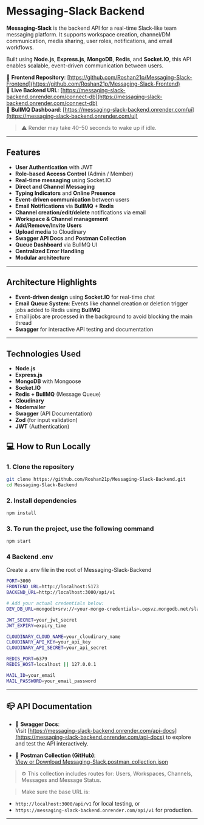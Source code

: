 # Messaging-Slack Backend

**Messaging-Slack** is the backend API for a real-time Slack-like team messaging platform. It supports workspace creation, channel/DM communication, media sharing, user roles, notifications, and email workflows.

Built using **Node.js**, **Express.js**, **MongoDB**, **Redis**, and **Socket.IO**, this API enables scalable, event-driven communication between users.

🔗 **Frontend Repository**: [https://github.com/Roshan21p/Messaging-Slack-Frontend](https://github.com/Roshan21p/Messaging-Slack-Frontend)  
🔗 **Live Backend URL**: [https://messaging-slack-backend.onrender.com/connect-db](https://messaging-slack-backend.onrender.com/connect-db) <br/>
🔗 **BullMQ Dashboard**: [https://messaging-slack-backend.onrender.com/ui](https://messaging-slack-backend.onrender.com/ui)

> ⚠️ Render may take 40–50 seconds to wake up if idle.

---

##  Features

- **User Authentication** with JWT
- **Role-based Access Control** (Admin / Member)
- **Real-time messaging** using Socket.IO
- **Direct and Channel Messaging**
- **Typing Indicators** and **Online Presence**
- **Event-driven communication** between users
- **Email Notifications** via **BullMQ + Redis**
- **Channel creation/edit/delete** notifications via email
- **Workspace & Channel management**
- **Add/Remove/Invite Users**
- **Upload media** to Cloudinary
- **Swagger API Docs** and **Postman Collection**
- **Queue Dashboard** via BullMQ UI
- **Centralized Error Handling**
- **Modular architecture**
---

## Architecture Highlights

- **Event-driven design** using **Socket.IO** for real-time chat
- **Email Queue System**: Events like channel creation or deletion trigger jobs added to Redis using **BullMQ**
- Email jobs are processed in the background to avoid blocking the main thread
- **Swagger** for interactive API testing and documentation

---
## Technologies Used
- **Node.js**
- **Express.js**
- **MongoDB** with Mongoose
- **Socket.IO**
- **Redis + BullMQ** (Message Queue)
- **Cloudinary**
- **Nodemailer**
- **Swagger** (API Documentation)
- **Zod** (for input validation)
- **JWT** (Authentication)

## 💻 How to Run Locally
### 1. Clone the repository

```bash
git clone https://github.com/Roshan21p/Messaging-Slack-Backend.git
cd Messaging-Slack-Backend
```
### 2. Install dependencies
```bash
npm install
```
### 3. To run the project, use the following command
```bash
npm start
```
### 4 Backend .env
Create a .env file in the root of Messaging-Slack-Backend
```bash
PORT=3000
FRONTEND_URL=http://localhost:5173
BACKEND_URL=http://localhost:3000/api/v1

# Add your actual credentials below:
DEV_DB_URL=mongodb+srv://<your-mongo-credentials>.oqsvz.mongodb.net/slack?retryWrites=true&w=majority&appName=Cluster0

JWT_SECRET=your_jwt_secret
JWT_EXPIRY=expiry_time

CLOUDINARY_CLOUD_NAME=your_cloudinary_name
CLOUDINARY_API_KEY=your_api_key
CLOUDINARY_API_SECRET=your_api_secret

REDIS_PORT=6379
REDIS_HOST=localhost || 127.0.0.1

MAIL_ID=your_email
MAIL_PASSWORD=your_email_password
```
---

## 📪 API Documentation

- 📘 **Swagger Docs**:  
  Visit [https://messaging-slack-backend.onrender.com/api-docs](https://messaging-slack-backend.onrender.com/api-docs) to explore and test the API interactively.

- 📁 **Postman Collection (GitHub)**:  
  [View or Download Messaging-Slack.postman_collection.json](https://github.com/Roshan21p/Messaging-Slack-Backend/blob/main/Message%20Slack%20APIs.postman_collection.json)

> ⚙️ This collection includes routes for:
> Users, Workspaces, Channels, Messages and Message Status.

> Make sure the base URL is:
   - `http://localhost:3000/api/v1` for local testing, or  
   - `https://messaging-slack-backend.onrender.com/api/v1` for production.

---

